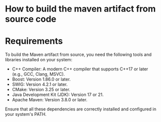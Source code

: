 # How to build the maven artifact from source code

# Requirements

To build the Maven artifact from source,
you need the following tools and libraries
installed on your system:  
 
- C++ Compiler: A modern C++ compiler that supports C++17 or later (e.g., GCC, Clang, MSVC).
- Boost: Version 1.86.0 or later.
- SWIG: Version 4.2.1 or later.
- CMake: Version 3.25 or later.
- Java Development Kit (JDK): Version 17 or 21.
- Apache Maven: Version 3.8.0 or later.

Ensure that all these dependencies are correctly installed and configured in your system's PATH.
